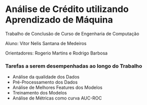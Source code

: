# Análise de Crédito utilizando Aprendizado de Máquina


Trabalho de Conclusão de Curso de Engenharia de Computação

Aluno: Vitor Nelis Santana de Medeiros

Orientadores: Rogerio Martins e Rodrigo Barbosa
### Tarefas a serem desempenhadas ao longo do Trabalho

* Análise da qualidade dos Dados
* Pré-Processamento dos Dados 
* Análise de Melhores Features dos Modelos
* Treinamento dos Modelos 
* Análise de Métricas como curva AUC-ROC